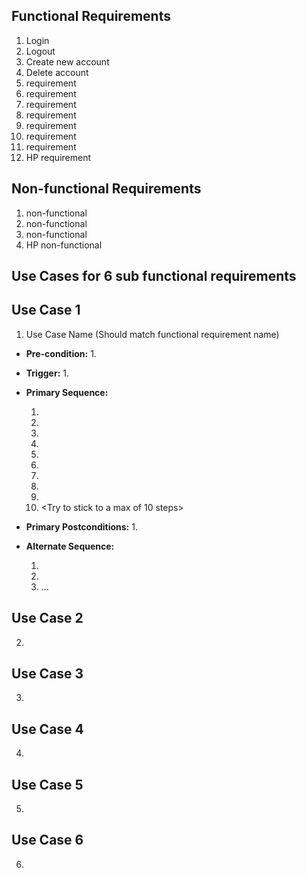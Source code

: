 ## Functional Requirements
1. Login
2. Logout
3. Create new account
4. Delete account
5. requirement
6. requirement
7. requirement
8. requirement
9. requirement
10. requirement
11. requirement
12. HP requirement

## Non-functional Requirements
1. non-functional
2. non-functional
3. non-functional
4. HP non-functional

## Use Cases for 6 sub functional requirements

## Use Case 1
1. Use Case Name (Should match functional requirement name)
- **Pre-condition:** <can be a list or short description> 
  1. 
- **Trigger:** <can be a list or short description> 
  1. 
- **Primary Sequence:**
  
  1. 
  2. 
  3. 
  4. 
  5. 
  6. 
  7. 
  8. 
  9. 
  10. <Try to stick to a max of 10 steps>

- **Primary Postconditions:** <can be a list or short description> 
  1.
- **Alternate Sequence:** <you can have more than one alternate sequence to describe multiple issues that may arise>
  
  1. 
  2. 
  3. ...
## Use Case 2
2. 
## Use Case 3
3. 
## Use Case 4
4. 
## Use Case 5
5. 
## Use Case 6
6. 



